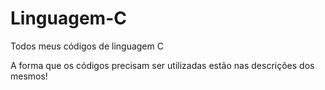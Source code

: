 # Linguagem-C
Todos meus códigos de linguagem C

A forma que os códigos precisam ser utilizadas estão nas descrições dos mesmos!
